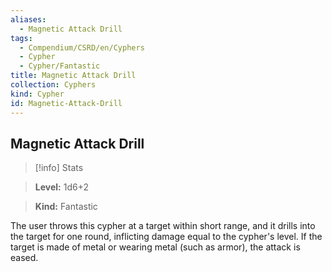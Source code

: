 ```yaml
---
aliases:
  - Magnetic Attack Drill
tags:
  - Compendium/CSRD/en/Cyphers
  - Cypher
  - Cypher/Fantastic
title: Magnetic Attack Drill
collection: Cyphers
kind: Cypher
id: Magnetic-Attack-Drill
---
```

## Magnetic Attack Drill    
>[!info] Stats    
> **Level:** 1d6+2    
> **Kind:** Fantastic  
    
The user throws this cypher at a target within short range, and it drills into the target for one round, inflicting damage equal to the cypher's level. If the target is made of metal or wearing metal (such as armor), the attack is eased.
